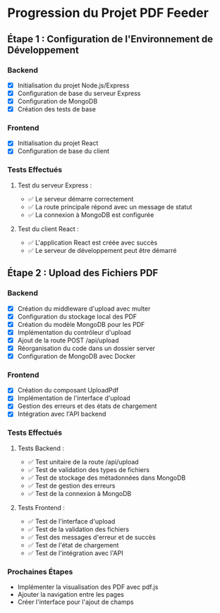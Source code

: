 # Progression du Projet PDF Feeder

## Étape 1 : Configuration de l'Environnement de Développement

### Backend
- [x] Initialisation du projet Node.js/Express
- [x] Configuration de base du serveur Express
- [x] Configuration de MongoDB
- [x] Création des tests de base

### Frontend
- [x] Initialisation du projet React
- [x] Configuration de base du client

### Tests Effectués
1. Test du serveur Express :
   - ✅ Le serveur démarre correctement
   - ✅ La route principale répond avec un message de statut
   - ✅ La connexion à MongoDB est configurée

2. Test du client React :
   - ✅ L'application React est créée avec succès
   - ✅ Le serveur de développement peut être démarré

## Étape 2 : Upload des Fichiers PDF

### Backend
- [x] Création du middleware d'upload avec multer
- [x] Configuration du stockage local des PDF
- [x] Création du modèle MongoDB pour les PDF
- [x] Implémentation du contrôleur d'upload
- [x] Ajout de la route POST /api/upload
- [x] Réorganisation du code dans un dossier server
- [x] Configuration de MongoDB avec Docker

### Frontend
- [x] Création du composant UploadPdf
- [x] Implémentation de l'interface d'upload
- [x] Gestion des erreurs et des états de chargement
- [x] Intégration avec l'API backend

### Tests Effectués
1. Tests Backend :
   - ✅ Test unitaire de la route /api/upload
   - ✅ Test de validation des types de fichiers
   - ✅ Test de stockage des métadonnées dans MongoDB
   - ✅ Test de gestion des erreurs
   - ✅ Test de la connexion à MongoDB

2. Tests Frontend :
   - ✅ Test de l'interface d'upload
   - ✅ Test de la validation des fichiers
   - ✅ Test des messages d'erreur et de succès
   - ✅ Test de l'état de chargement
   - ✅ Test de l'intégration avec l'API

### Prochaines Étapes
- Implémenter la visualisation des PDF avec pdf.js
- Ajouter la navigation entre les pages
- Créer l'interface pour l'ajout de champs 